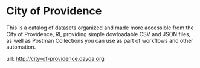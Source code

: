# City of Providence

This is a catalog of datasets organized and made more accessible from the City of Providence, RI, providing simple dowloadable CSV and JSON files, as well as Postman Collections you can use as part of workflows and other automation.

url: http://city-of-providence.dayda.org

